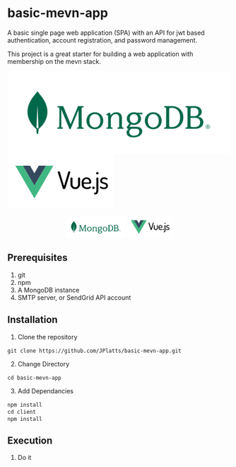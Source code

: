 # basic-mevn-app
A basic single page web application (SPA) with an API for jwt based authentication, account registration, and password management.

This project is a great starter for building a web application with membership on the mevn stack.

![MongoDB](./client/src//assets/MongoDB_Logo_RGB_Logo_Forest-Green.svg) ![vue-js](./client/src/assets/vue-js-seeklogo.com.svg) 

<p align="center">
  <img src="./client/src//assets/MongoDB_Logo_RGB_Logo_Forest-Green.svg" height="50" alt="MongoDB" title="MongoDB">
  <img src="./client/src/assets/vue-js-seeklogo.com.svg" height="50" alt="Vue" title="Vue">
</p>

## Prerequisites
1.  git
2.  npm
3.  A MongoDB instance
4.  SMTP server, or SendGrid API account


## Installation
1. Clone the repository
```
git clone https://github.com/JPlatts/basic-mevn-app.git
```
2. Change Directory
```
cd basic-mevn-app
```
3. Add Dependancies
```
npm install
cd client
npm install
```

## Execution
1. Do it
